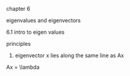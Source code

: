 chapter 6

eigenvalues and eigenvectors

6.1 intro to eigen values

principles

1. eigenvector x lies along the same line as Ax

Ax = \lambda <lambda>
